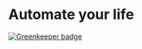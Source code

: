 # Automate your life

[![Greenkeeper badge](https://badges.greenkeeper.io/Zombispormedio/automate-your-life.svg)](https://greenkeeper.io/)

